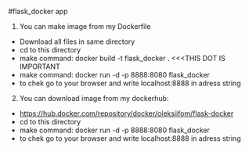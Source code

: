 #flask_docker app
1. You can make image from my Dockerfile
- Download all files in same directory
- cd to this directory
- make command: docker build -t flask_docker . <<<THIS DOT IS IMPORTANT
- make command: docker run -d -p 8888:8080 flask_docker
- to chek go to your browser and write localhost:8888 in adress string
2. You can download image from my dockerhub:
- https://hub.docker.com/repository/docker/oleksiifom/flask-docker
- cd to this directory
- make command: docker run -d -p 8888:8080 flask_docker
- to chek go to your browser and write localhost:8888 in adress string

